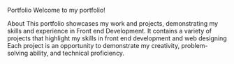 Portfolio
Welcome to my portfolio!

About
This portfolio showcases my work and projects, demonstrating my skills and experience in Front end Development. It contains a variety of projects that highlight my skills in front end development and web designing Each project is an opportunity to demonstrate my creativity, problem-solving ability, and technical proficiency.
